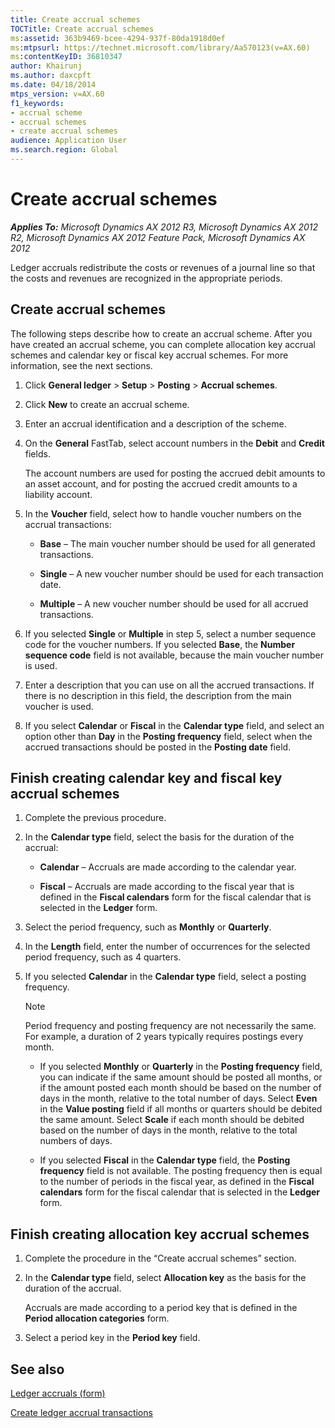 ```yaml
---
title: Create accrual schemes
TOCTitle: Create accrual schemes
ms:assetid: 363b9469-bcee-4294-937f-80da1918d0ef
ms:mtpsurl: https://technet.microsoft.com/library/Aa570123(v=AX.60)
ms:contentKeyID: 36810347
author: Khairunj
ms.author: daxcpft
ms.date: 04/18/2014
mtps_version: v=AX.60
f1_keywords:
- accrual scheme
- accrual schemes
- create accrual schemes
audience: Application User
ms.search.region: Global
---
```


# Create accrual schemes 


_**Applies To:** Microsoft Dynamics AX 2012 R3, Microsoft Dynamics AX 2012 R2, Microsoft Dynamics AX 2012 Feature Pack, Microsoft Dynamics AX 2012_

Ledger accruals redistribute the costs or revenues of a journal line so that the costs and revenues are recognized in the appropriate periods.

## Create accrual schemes

The following steps describe how to create an accrual scheme. After you have created an accrual scheme, you can complete allocation key accrual schemes and calendar key or fiscal key accrual schemes. For more information, see the next sections.

1.  Click **General ledger** \> **Setup** \> **Posting** \> **Accrual schemes**.

2.  Click **New** to create an accrual scheme.

3.  Enter an accrual identification and a description of the scheme.

4.  On the **General** FastTab, select account numbers in the **Debit** and **Credit** fields.
    
    The account numbers are used for posting the accrued debit amounts to an asset account, and for posting the accrued credit amounts to a liability account.

5.  In the **Voucher** field, select how to handle voucher numbers on the accrual transactions:
    
      - **Base** – The main voucher number should be used for all generated transactions.
    
      - **Single** – A new voucher number should be used for each transaction date.
    
      - **Multiple** – A new voucher number should be used for all accrued transactions.

6.  If you selected **Single** or **Multiple** in step 5, select a number sequence code for the voucher numbers. If you selected **Base**, the **Number sequence code** field is not available, because the main voucher number is used.

7.  Enter a description that you can use on all the accrued transactions. If there is no description in this field, the description from the main voucher is used.

8.  If you select **Calendar** or **Fiscal** in the **Calendar type** field, and select an option other than **Day** in the **Posting frequency** field, select when the accrued transactions should be posted in the **Posting date** field.

## Finish creating calendar key and fiscal key accrual schemes

1.  Complete the previous procedure.

2.  In the **Calendar type** field, select the basis for the duration of the accrual:
    
      - **Calendar** – Accruals are made according to the calendar year.
    
      - **Fiscal** – Accruals are made according to the fiscal year that is defined in the **Fiscal calendars** form for the fiscal calendar that is selected in the **Ledger** form.

3.  Select the period frequency, such as **Monthly** or **Quarterly**.

4.  In the **Length** field, enter the number of occurrences for the selected period frequency, such as 4 quarters.

5.  If you selected **Calendar** in the **Calendar type** field, select a posting frequency.
    

    > [!NOTE]
    > <P>Period frequency and posting frequency are not necessarily the same. For example, a duration of 2 years typically requires postings every month.</P>

    
      - If you selected **Monthly** or **Quarterly** in the **Posting frequency** field, you can indicate if the same amount should be posted all months, or if the amount posted each month should be based on the number of days in the month, relative to the total number of days. Select **Even** in the **Value posting** field if all months or quarters should be debited the same amount. Select **Scale** if each month should be debited based on the number of days in the month, relative to the total numbers of days.
    
      - If you selected **Fiscal** in the **Calendar type** field, the **Posting frequency** field is not available. The posting frequency then is equal to the number of periods in the fiscal year, as defined in the **Fiscal calendars** form for the fiscal calendar that is selected in the **Ledger** form.

## Finish creating allocation key accrual schemes

1.  Complete the procedure in the “Create accrual schemes” section.

2.  In the **Calendar type** field, select **Allocation key** as the basis for the duration of the accrual.
    
    Accruals are made according to a period key that is defined in the **Period allocation categories** form.

3.  Select a period key in the **Period key** field.

## See also

[Ledger accruals (form)](https://technet.microsoft.com/library/aa574924\(v=ax.60\))

[Create ledger accrual transactions](create-ledger-accrual-transactions.md)

  


